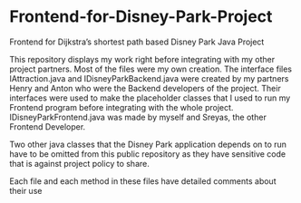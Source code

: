# Frontend-for-Disney-Park-Project
Frontend for Dijkstra’s shortest path based Disney Park Java Project

This repository displays my work right before integrating with my other project partners. Most of the files were my own creation. The interface files IAttraction.java and IDisneyParkBackend.java were created by my partners Henry and Anton who were the Backend developers of the project. Their interfaces were used to make the placeholder classes that I used to run my Frontend program before integrating with the whole project. IDisneyParkFrontend.java was made by myself and Sreyas, the other Frontend Developer.

Two other java classes that the Disney Park application depends on to run have to be omitted from this public repository as they have sensitive code that is against project policy to share.

Each file and each method in these files have detailed comments about their use
